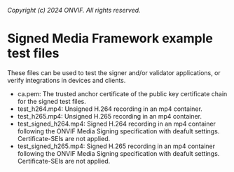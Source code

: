 *Copyright (c) 2024 ONVIF. All rights reserved.*

# Signed Media Framework example test files

These files can be used to test the signer and/or validator applications, or verify
integrations in devices and clients.

- ca.pem: The trusted anchor certificate of the public key certificate chain for the
signed test files.
- test_h264.mp4: Unsigned H.264 recording in an mp4 container.
- test_h265.mp4: Unsigned H.265 recording in an mp4 container.
- test_signed_h264.mp4: Signed H.264 recording in an mp4 container following the ONVIF
Media Signing specification with deafult settings. Certificate-SEIs are not applied.
- test_signed_h265.mp4: Signed H.265 recording in an mp4 container following the ONVIF
Media Signing specification with deafult settings. Certificate-SEIs are not applied.
